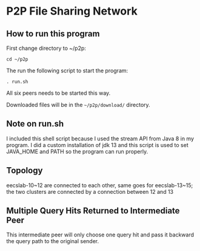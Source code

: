 # P2P File Sharing Network

## How to run this program

First change directory to ~/p2p:  
```shell script
cd ~/p2p
```  
The run the following script to start the program:  
```shell script
. run.sh
```

All six peers needs to be started this way.

Downloaded files will be in the `~/p2p/download/` directory.

## Note on run.sh

I included this shell script because I used the stream API from Java 8 in my program. I did a custom installation of jdk
13 and this script is used to set JAVA_HOME and PATH so the program can run properly.

## Topology

eecslab-10~12 are connected to each other, same goes for eecslab-13~15; the two clusters are connected by a connection 
between 12 and 13

## Multiple Query Hits Returned to Intermediate Peer

This intermediate peer will only choose one query hit and pass it backward the query path to the original sender.